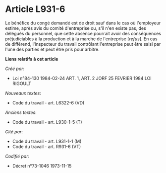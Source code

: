 # Article L931-6

Le bénéfice du congé demandé est de droit sauf dans le cas où l'employeur estime, après avis du comité d'entreprise ou, s'il
n'en existe pas, des délégués du personnel, que cette absence pourrait avoir des conséquences préjudiciables à la production
et à la marche de l'entreprise [*refus*]. En cas de différend, l'inspecteur du travail contrôlant l'entreprise peut être
saisi par l'une des parties et peut être pris pour arbitre.

**Liens relatifs à cet article**

_Créé par_:

  - Loi n°84-130 1984-02-24 ART. 1, ART. 2 JORF 25 FEVRIER 1984 LOI RIGOULT

_Nouveaux textes_:

  - Code du travail - art. L6322-6 (VD)

_Anciens textes_:

  - Code du travail - art. L930-1-5 (T)

_Cité par_:

  - Code du travail - art. L931-1-1 (M)
  - Code du travail - art. R931-6 (VT)

_Codifié par_:

  - Décret n°73-1046 1973-11-15
